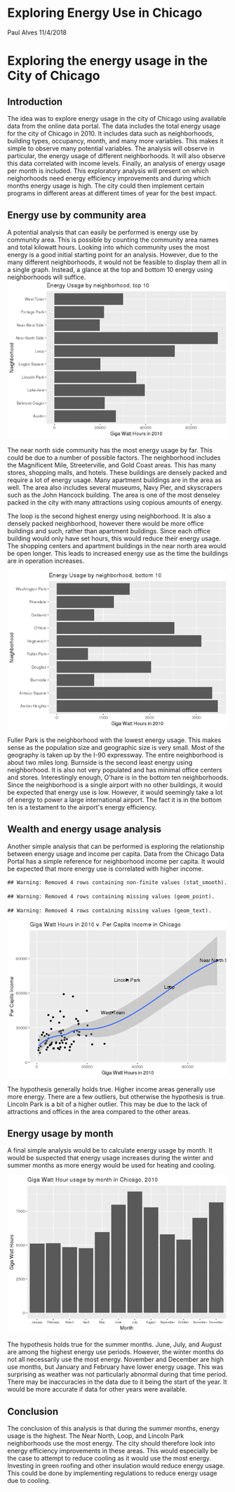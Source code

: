 Exploring Energy Use in Chicago
================
Paul Alves
11/4/2018

Exploring the energy usage in the City of Chicago
=================================================

Introduction
------------

The idea was to explore energy usage in the city of Chicago using available data from the online data portal. The data includes the total energy usage for the city of Chicago in 2010. It includes data such as neighborhoods, building types, occupancy, month, and many more variables. This makes it simple to observe many potential variables. The analysis will observe in particular, the energy usage of different neighborhoods. It will also observe this data correlated with income levels. Finally, an analysis of energy usage per month is included. This exploratory analysis will present on which neighorhoods need energy efficiency improvements and during which months energy usage is high. The city could then implement certain programs in different areas at different times of year for the best impact.

Energy use by community area
----------------------------

A potential analysis that can easily be performed is energy use by community area. This is possible by counting the community area names and total kilowatt hours. Looking into which community uses the most energy is a good initial starting point for an analysis. However, due to the many different neighborhoods, it would not be feasible to display them all in a single graph. Instead, a glance at the top and bottom 10 energy using neighborhoods will suffice. ![](hw05_files/figure-markdown_github/community-1.png)

The near north side community has the most energy usage by far. This could be due to a number of possible factors. The neighborhood includes the Magnificent Mile, Streeterville, and Gold Coast areas. This has many stores, shopping malls, and hotels. These buildings are densely packed and require a lot of energy usage. Many apartment buildings are in the area as well. The area also includes several museums, Navy Pier, and skyscrapers such as the John Hancock building. The area is one of the most denseley packed in the city with many attractions using copious amounts of energy.

The loop is the second highest energy using neighborhood. It is also a densely packed neighborhood, however there would be more office buildings and such, rather than apartment buildings. Since each office building would only have set hours, this would reduce their energy usage. The shopping centers and apartment buildings in the near north area would be open longer. This leads to increased energy use as the time the buildings are in operation increases.

![](hw05_files/figure-markdown_github/community2-1.png)

Fuller Park is the neighborhood with the lowest energy usage. This makes sense as the population size and geographic size is very small. Most of the geography is taken up by the I-90 expressway. The entire neighborhood is about two miles long. Burnside is the second least energy using neighborhood. It is also not very populated and has minimal office centers and stores. Interestingly enough, O'hare is in the bottom ten neighborhoods. Since the neighborhood is a single airport with no other buildings, it would be expected that energy use is low. However, it would seemingly take a lot of energy to power a large international airport. The fact it is in the bottom ten is a testament to the airport's energy efficiency.

Wealth and energy usage analysis
--------------------------------

Another simple analysis that can be performed is exploring the relationship between energy usage and income per capita. Data from the Chicago Data Portal has a simple reference for neighborhood income per capita. It would be expected that more energy use is correlated with higher income.

    ## Warning: Removed 4 rows containing non-finite values (stat_smooth).

    ## Warning: Removed 4 rows containing missing values (geom_point).

    ## Warning: Removed 4 rows containing missing values (geom_text).

![](hw05_files/figure-markdown_github/wealth-1.png)

The hypothesis generally holds true. Higher income areas generally use more energy. There are a few outliers, but otherwise the hypothesis is true. Lincoln Park is a bit of a higher outlier. This may be due to the lack of attractions and offices in the area compared to the other areas.

Energy usage by month
---------------------

A final simple analysis would be to calculate energy usage by month. It would be suspected that energy usage increases during the winter and summer months as more energy would be used for heating and cooling.

![](hw05_files/figure-markdown_github/month-1.png)

The hypothesis holds true for the summer months. June, July, and August are among the highest energy use periods. However, the winter months do not all necessarily use the most energy. November and December are high use months, but January and February have lower energy usage. This was surprising as weather was not particularly abnormal during that time period. There may be inaccuracies in the data due to it being the start of the year. It would be more accurate if data for other years were available.

Conclusion
----------

The conclusion of this analysis is that during the summer months, energy usage is the highest. The Near North, Loop, and Lincoln Park neighborhoods use the most energy. The city should therefore look into energy efficiency improvements in these areas. This would especially be the case to attempt to reduce cooling as it would use the most energy. Investing in green roofing and other insulation would reduce energy usage. This could be done by implementing regulations to reduce energy usage due to cooling.
